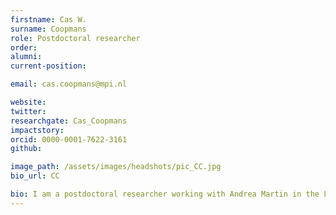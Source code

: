 ```yaml
---
firstname: Cas W.
surname: Coopmans
role: Postdoctoral researcher
order:
alumni: 
current-position: 

email: cas.coopmans@mpi.nl

website:
twitter:
researchgate: Cas_Coopmans
impactstory:
orcid: 0000-0001-7622-3161
github:

image_path: /assets/images/headshots/pic_CC.jpg
bio_url: CC

bio: I am a postdoctoral researcher working with Andrea Martin in the Language and Computation in Neural Systems group at the DCCN. I have a bachelor’s degree in Psychology from Utrecht University, a master’s degree in Cognitive Neuroscience from Radboud University Nijmegen, and I did my PhD at the Max Planck Institute for Psycholinguistics (supervised by Peter Hagoort, Andrea Martin and Helen de Hoop). My primary research interest lies at the intersection of theoretical linguistics, psycholinguistics, and cognitive neuroscience – specifically that part of the intersection that deals with our knowledge and representation of syntax. In my research, I use both behavioral and neuroscientific methods (EEG, MEG) in order to study how we infer hierarchically structured (syntactic) representations from linearly structured, word-by-word language input. My ultimate aim is to use the results of these psycholinguistic experiments to inform theoretical debates about the nature of syntactic representations, thereby helping to bridge the divide between linguistics and psycholinguistics.
---
```

